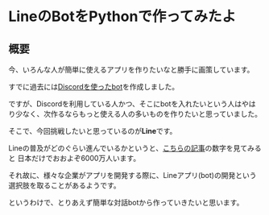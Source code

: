 # LineのBotをPythonで作ってみたよ

## 概要

今、いろんな人が簡単に使えるアプリを作りたいなと勝手に画策しています。

すでに過去には[Discordを使ったbot](https://ryo-udon.hatenadiary.jp/entry/2019/04/07/130910)を作成しました。

ですが、Discordを利用している人かつ、そこにbotを入れたいという人はやはり少なく、次作るならもっと使える人の多いものを作りたいと思っていました。

そこで、今回挑戦したいと思っているのが**Line**です。

Lineの普及がどのぐらい進んでいるかというと、[こちらの記事](https://k-tai.watch.impress.co.jp/docs/news/1158973.html)の数字を見てみると
日本だけでおおよぞ6000万人います。

それ故に、様々な企業がアプリを開発する際に、Lineアプリ(bot)の開発という選択肢を取ることがあるようです。

というわけで、とりあえず簡単な対話botから作っていきたいと思います。


##